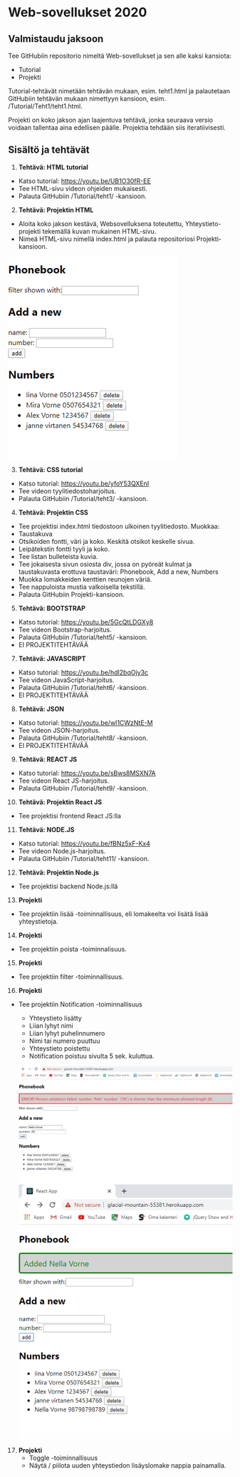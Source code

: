 
# Web-sovellukset 2020 

## Valmistaudu jaksoon
Tee GitHubiin repositorio nimeltä Web-sovellukset ja sen alle kaksi kansiota: 
  * Tutorial
  * Projekti


Tutorial-tehtävät nimetään tehtävän mukaan, esim. teht1.html ja palautetaan GitHubiin tehtävän mukaan nimettyyn kansioon, esim. /Tutorial/Teht1/teht1.html. 
  
Projekti on koko jakson ajan laajentuva tehtävä, jonka seuraava versio voidaan tallentaa aina edellisen päälle. Projektia tehdään siis iteratiivisesti.


## Sisältö ja tehtävät
1. **Tehtävä: HTML tutorial**
  * Katso tutorial: https://youtu.be/UB1O30fR-EE
  * Tee HTML-sivu videon ohjeiden mukaisesti.
  * Palauta GitHubiin /Tutorial/teht1/ -kansioon.  
2. **Tehtävä: Projektin HTML** 
  * Aloita koko jakson kestävä, Websovelluksena toteutettu, Yhteystieto-projekti tekemällä kuvan mukainen HTML-sivu. 
  * Nimeä HTML-sivu nimellä index.html ja palauta repositoriosi Projekti-kansioon.

![HTML](HTML.png)

3. **Tehtävä: CSS tutorial**
  * Katso tutorial: https://youtu.be/yfoY53QXEnI
  * Tee videon tyylitiedostoharjoitus.
  * Palauta GitHubiin /Tutorial/teht3/ -kansioon.
4. **Tehtävä: Projektin CSS** 
  * Tee projektisi index.html tiedostoon ulkoinen tyylitiedosto. Muokkaa:
  * Taustakuva
  * Otsikoiden fontti, väri ja koko. Keskitä otsikot keskelle sivua. 
  * Leipätekstin fontti tyyli ja koko.
  * Tee listan bulleteista kuvia.
  * Tee jokaisesta sivun osiosta div, jossa on pyöreät kulmat ja taustakuvasta erottuva taustaväri: Phonebook, Add a new, Numbers
  * Muokka lomakkeiden kenttien reunojen väriä.
  * Tee nappuloista mustia valkoisella tekstillä.
  * Palauta GitHubiin Projekti-kansioon.

5. **Tehtävä: BOOTSTRAP**
  * Katso tutorial: https://youtu.be/5GcQtLDGXy8
  * Tee videon Bootstrap-harjoitus.
  * Palauta GitHubiin /Tutorial/teht5/ -kansioon.
  * EI PROJEKTITEHTÄVÄÄ

7. **Tehtävä: JAVASCRIPT**
  * Katso tutorial: https://youtu.be/hdI2bqOjy3c
  * Tee videon JavaScript-harjoitus.
  * Palauta GitHubiin /Tutorial/teht6/ -kansioon.
  * EI PROJEKTITEHTÄVÄÄ

8. **Tehtävä: JSON**
  * Katso tutorial: https://youtu.be/wI1CWzNtE-M
  * Tee videon JSON-harjoitus.
  * Palauta GitHubiin /Tutorial/teht8/ -kansioon.
  * EI PROJEKTITEHTÄVÄÄ

9. **Tehtävä: REACT JS**
  * Katso tutorial: https://youtu.be/sBws8MSXN7A
  * Tee videon React JS-harjoitus.
  * Palauta GitHubiin /Tutorial/teht9/ -kansioon.
10. **Tehtävä: Projektin React JS** 
  * Tee projektisi frontend React JS:lla 
    
11. **Tehtävä: NODE.JS**
  * Katso tutorial: https://youtu.be/fBNz5xF-Kx4
  * Tee videon Node.js-harjoitus.
  * Palauta GitHubiin /Tutorial/teht11/ -kansioon.
12. **Tehtävä: Projektin Node.js** 
  * Tee projektisi backend Node.js:llä

13. **Projekti**
  * Tee projektiin lisää -toiminnallisuus, eli lomakeelta voi lisätä lisää yhteystietoja.

14. **Projekti**
  * Tee projektiin poista -toiminnalisuus.

15. **Projekti**
  * Tee projektiin filter -toiminnallisuus.

16. **Projekti**
  * Tee projektiin Notification -toiminnallisuus
    * Yhteystieto lisätty
    * Liian lyhyt nimi
    * Liian lyhyt puhelinnumero
    * Nimi tai numero puuttuu
    * Yhteystieto poistettu 
    * Notification poistuu sivulta 5 sek. kuluttua.

    ![ERROR](error.png)
    ![ADDED](added.png)

17. **Projekti**
    * Toggle -toiminnallisuus
    * Näytä / piilota uuden yhteystiedon lisäyslomake nappia painamalla.

